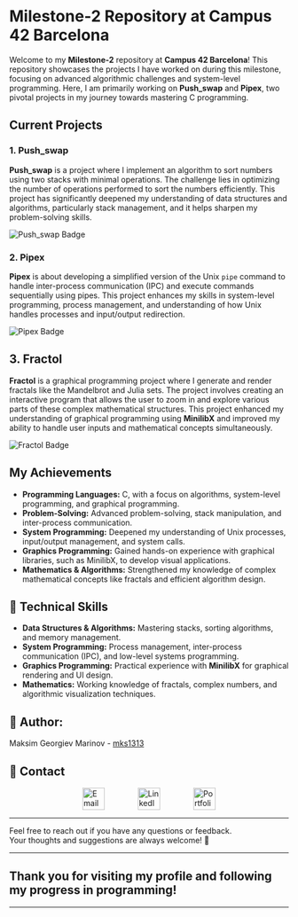 # Milestone-2 Repository at Campus 42 Barcelona

Welcome to my **Milestone-2** repository at **Campus 42 Barcelona**! This repository showcases the projects I have worked on during this milestone, focusing on advanced algorithmic challenges and system-level programming. Here, I am primarily working on **Push_swap** and **Pipex**, two pivotal projects in my journey towards mastering C programming.

## Current Projects

### 1. **Push_swap**
**Push_swap** is a project where I implement an algorithm to sort numbers using two stacks with minimal operations. The challenge lies in optimizing the number of operations performed to sort the numbers efficiently. This project has significantly deepened my understanding of data structures and algorithms, particularly stack management, and it helps sharpen my problem-solving skills.

![Push_swap Badge](https://github.com/ayogun/42-project-badges/blob/main/badges/push_swapm.png)

### 2. **Pipex**
**Pipex** is about developing a simplified version of the Unix `pipe` command to handle inter-process communication (IPC) and execute commands sequentially using pipes. This project enhances my skills in system-level programming, process management, and understanding of how Unix handles processes and input/output redirection.

![Pipex Badge](https://github.com/ayogun/42-project-badges/blob/main/badges/pipexm.png)

## 3. **Fractol**
**Fractol** is a graphical programming project where I generate and render fractals like the Mandelbrot and Julia sets. The project involves creating an interactive program that allows the user to zoom in and explore various parts of these complex mathematical structures. This project enhanced my understanding of graphical programming using **MinilibX** and improved my ability to handle user inputs and mathematical concepts simultaneously.

![Fractol Badge](https://github.com/ayogun/42-project-badges/blob/main/badges/fract-olm.png)

## My Achievements

- **Programming Languages:** C, with a focus on algorithms, system-level programming, and graphical programming.
- **Problem-Solving:** Advanced problem-solving, stack manipulation, and inter-process communication.
- **System Programming:** Deepened my understanding of Unix processes, input/output management, and system calls.
- **Graphics Programming:** Gained hands-on experience with graphical libraries, such as MinilibX, to develop visual applications.
- **Mathematics & Algorithms:** Strengthened my knowledge of complex mathematical concepts like fractals and efficient algorithm design.

## 📖 Technical Skills

- **Data Structures & Algorithms:** Mastering stacks, sorting algorithms, and memory management.
- **System Programming:** Process management, inter-process communication (IPC), and low-level systems programming.
- **Graphics Programming:** Practical experience with **MinilibX** for graphical rendering and UI design.
- **Mathematics:** Working knowledge of fractals, complex numbers, and algorithmic visualization techniques.

## 👤 Author:
Maksim Georgiev Marinov - [mks1313](https://github.com/mks1313)

## 📧 Contact

<div style="display: flex; align-items: center; justify-content: center;">

  <a href="mailto:mg.marinov@gmx.es" style="margin: 0 30px;">
    <img src="https://upload.wikimedia.org/wikipedia/commons/4/4e/Mail_%28iOS%29.svg" width="40" alt="Email">
  </a>

  <a href="https://www.linkedin.com/in/mgmarinov/" style="margin: 0 30px;">
    <img src="https://upload.wikimedia.org/wikipedia/commons/c/ca/LinkedIn_logo_initials.png" width="40" alt="LinkedIn">
  </a>

  <a href="https://www.mgmarinov.com/portfolio" style="margin: 0 30px;">
    <img src="https://res.cloudinary.com/dnwyfbj7m/image/upload/v1724882231/portfolio.png" width="40" alt="Portfolio">
  </a>

</div>

---

Feel free to reach out if you have any questions or feedback.  
Your thoughts and suggestions are always welcome! 💬

---

## Thank you for visiting my profile and following my progress in programming!

---
